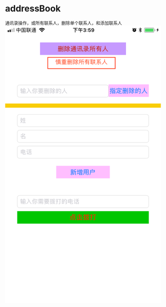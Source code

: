 # addressBook
通讯录操作，或所有联系人，删除单个联系人，和添加联系人
![例图](https://github.com/976971956/addressBook/blob/master/IMG_0785.png)
